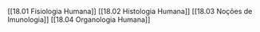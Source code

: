 [[18.01 Fisiologia Humana]]
[[18.02 Histologia Humana]]
[[18.03 Noções de Imunologia]]
[[18.04 Organologia Humana]]
